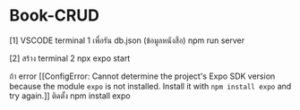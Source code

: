 # Book-CRUD


[1] VSCODE terminal 1 เพื่อรัน db.json (ข้อมูลหนังสือ)
npm run server

[2] สร้าง terminal 2
npx expo start  

ถ้า error
[[ConfigError: Cannot determine the project's Expo SDK version because the module `expo` is not installed. Install it with `npm install expo` and try again.]]
ติดตั้ง
npm install expo
